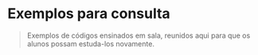 # Exemplos para consulta

> Exemplos de códigos ensinados em sala, reunidos aqui para que os alunos possam estuda-los novamente.